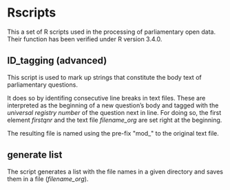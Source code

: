# Rscripts 
This a set of R scripts used in the processing of parliamentary open data. Their function has been verified under R version 3.4.0.

## ID_tagging (advanced)

This script is used to mark up strings that constitute the body text of parliamentary questions.   

It does so by identifing consecutive line breaks in text files. These are interpreted as the beginning of a new question’s body and tagged with the *universal registry number* of the question next in line. For doing so, the first element *firstqnr* and the text file *filename_org* are set right at the beginning.

The resulting file is named using the pre-fix "mod_" to the original text file.  

## generate list 

The script generates a list with the file names in a given directory and saves them in a file (*filename_org*).
